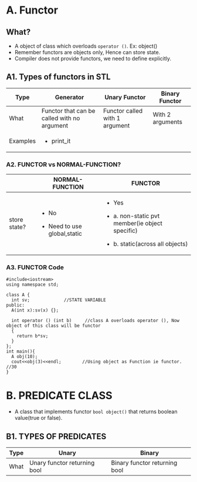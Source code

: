 # A. Functor
## What?
- A object of class which overloads `operator ()`. Ex: object()
- Remember functors are objects only, Hence can store state.
- Compiler does not provide functors, we need to define explicitly.

## A1. Types of functors in STL
| Type | Generator | Unary Functor | Binary Functor |
| --- | --- | --- | --- |
| What | Functor that can be called with no argument | Functor called with 1 argument | With 2 arguments |
| Examples | <ul><li>print_it</li></ul> | | |

### A2. FUNCTOR vs NORMAL-FUNCTION?
| | NORMAL-FUNCTION | FUNCTOR |
| --- | --- | --- |  
| store state? | <ul><li>No</li></ul> <ul><li>Need to use global,static</li></lu> | <ul><li>Yes</li></ul> <ul><li>a. non-static pvt member(ie object specific)</li></ul> <ul><li>b. static(across all objects)</li></ul> |
                                                
### A3. FUNCTOR Code
```
#include<iostream>
using namespace std;

class A {
  int sv;             //STATE VARIABLE
public:
  A(int x):sv(x) {};

  int operator () (int b)     //class A overloads operator (), Now object of this class will be functor
  {
    return b*sv;
  }
};
int main(){
  A obj(10);
  cout<<obj(3)<<endl;        //Using object as Function ie functor. //30
}
```

# B. PREDICATE CLASS
- A class that implements functor `bool object()` that returns boolean value(true or false).

## B1. TYPES OF PREDICATES
| Type | Unary | Binary |
| --- | --- | --- |
| What | Unary functor returning bool | Binary functor returning bool |
